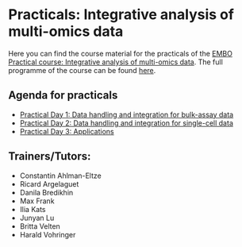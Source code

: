 # Practicals: Integrative analysis of multi-omics data

Here you can find the course material for the practicals of the [EMBO Practical course: Integrative analysis of multi-omics data](https://www.embl.org/about/info/course-and-conference-office/events/mmd22-01/). The full programme of the course can be found [here](https://www.embl.org/about/info/course-and-conference-office/events/mmd22-01/).


## Agenda for practicals

 * [Practical Day 1: Data handling and integration for bulk-assay data](day1/README.md)
 * [Practical Day 2: Data handling and integration for single-cell data](day2/README.md)
 * [Practical Day 3: Applications](day3/README.md)


## Trainers/Tutors: 

 * Constantin Ahlman-Eltze
 * Ricard Argelaguet
 * Danila Bredikhin
 * Max Frank
 * Ilia Kats
 * Junyan Lu
 * Britta Velten
 * Harald Vohringer